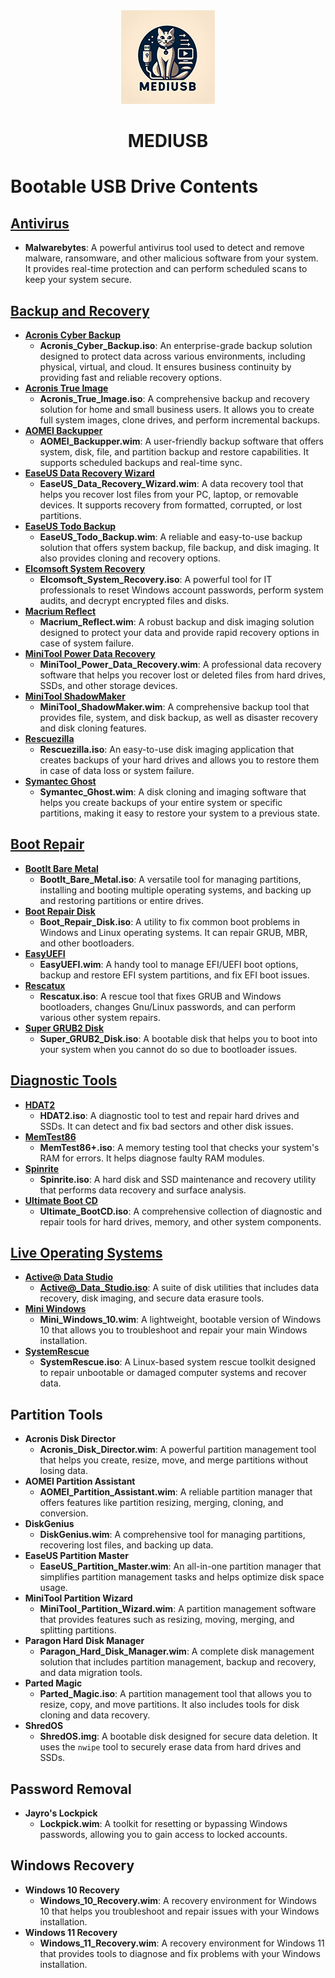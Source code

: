 <div align="center">
	<img src="https://github.com/rhshourav/mediUSB/blob/main/Info.igone.files/img/Logos/logo150x150.png">
</div>
<h1 align="center">MEDIUSB</h1> 

# Bootable USB Drive Contents

## [Antivirus](https://github.com/rhshourav/mediUSB/tree/main/Antivirus/Malwarebytes)
- **Malwarebytes**: A powerful antivirus tool used to detect and remove malware, ransomware, and other malicious software from your system. It provides real-time protection and can perform scheduled scans to keep your system secure.

## [Backup and Recovery](https://github.com/rhshourav/mediUSB/tree/main/Backup_and_Recovery)
- **[Acronis Cyber Backup](https://github.com/rhshourav/mediUSB/tree/main/Backup_and_Recovery/Acronis_Cyber_Backup)**
  - **Acronis_Cyber_Backup.iso**: An enterprise-grade backup solution designed to protect data across various environments, including physical, virtual, and cloud. It ensures business continuity by providing fast and reliable recovery options.
- **[Acronis True Image](https://github.com/rhshourav/mediUSB/tree/main/Backup_and_Recovery/Acronis_True_Image)**
  - **Acronis_True_Image.iso**: A comprehensive backup and recovery solution for home and small business users. It allows you to create full system images, clone drives, and perform incremental backups.
- **[AOMEI Backupper](https://github.com/rhshourav/mediUSB/tree/main/Backup_and_Recovery/AOMEI_Backupper)**
  - **AOMEI_Backupper.wim**: A user-friendly backup software that offers system, disk, file, and partition backup and restore capabilities. It supports scheduled backups and real-time sync.
- **[EaseUS Data Recovery Wizard](https://github.com/rhshourav/mediUSB/tree/main/Backup_and_Recovery/EaseUS_Data_Recovery_Wizard)**
  - **EaseUS_Data_Recovery_Wizard.wim**: A data recovery tool that helps you recover lost files from your PC, laptop, or removable devices. It supports recovery from formatted, corrupted, or lost partitions.
- **[EaseUS Todo Backup](https://github.com/rhshourav/mediUSB/tree/main/Backup_and_Recovery/EaseUS_Todo_Backup)**
  - **EaseUS_Todo_Backup.wim**: A reliable and easy-to-use backup solution that offers system backup, file backup, and disk imaging. It also provides cloning and recovery options.
- **[Elcomsoft System Recovery](https://github.com/rhshourav/mediUSB/tree/main/Backup_and_Recovery/Elcomsoft_System_Recovery)**
  - **Elcomsoft_System_Recovery.iso**: A powerful tool for IT professionals to reset Windows account passwords, perform system audits, and decrypt encrypted files and disks.
- **[Macrium Reflect](https://github.com/rhshourav/mediUSB/tree/main/Backup_and_Recovery/Macrium_Reflect)**
  - **Macrium_Reflect.wim**: A robust backup and disk imaging solution designed to protect your data and provide rapid recovery options in case of system failure.
- **[MiniTool Power Data Recovery](https://github.com/rhshourav/mediUSB/tree/main/Backup_and_Recovery/MiniTool_Power_Data_Recovery)**
  - **MiniTool_Power_Data_Recovery.wim**: A professional data recovery software that helps you recover lost or deleted files from hard drives, SSDs, and other storage devices.
- **[MiniTool ShadowMaker](https://github.com/rhshourav/mediUSB/tree/main/Backup_and_Recovery/MiniTool_ShadowMaker)**
  - **MiniTool_ShadowMaker.wim**: A comprehensive backup tool that provides file, system, and disk backup, as well as disaster recovery and disk cloning features.
- **[Rescuezilla](https://github.com/rhshourav/mediUSB/tree/main/Backup_and_Recovery/Rescuezilla)**
  - **Rescuezilla.iso**: An easy-to-use disk imaging application that creates backups of your hard drives and allows you to restore them in case of data loss or system failure.
- **[Symantec Ghost](https://github.com/rhshourav/mediUSB/tree/main/Backup_and_Recovery/Symantec_Ghost)**
  - **Symantec_Ghost.wim**: A disk cloning and imaging software that helps you create backups of your entire system or specific partitions, making it easy to restore your system to a previous state.

## [Boot Repair](https://github.com/rhshourav/mediUSB/tree/main/Boot_Repair)
- **[BootIt Bare Metal](https://github.com/rhshourav/mediUSB/tree/main/Boot_Repair/BootIt_Bare_Metal)**
  - **BootIt_Bare_Metal.iso**: A versatile tool for managing partitions, installing and booting multiple operating systems, and backing up and restoring partitions or entire drives.
- **[Boot Repair Disk](https://github.com/rhshourav/mediUSB/tree/main/Boot_Repair/Boot_Repair_Disk)**
  - **Boot_Repair_Disk.iso**: A utility to fix common boot problems in Windows and Linux operating systems. It can repair GRUB, MBR, and other bootloaders.
- **[EasyUEFI](https://github.com/rhshourav/mediUSB/tree/main/Boot_Repair/EasyUEFI)**
  - **EasyUEFI.wim**: A handy tool to manage EFI/UEFI boot options, backup and restore EFI system partitions, and fix EFI boot issues.
- **[Rescatux](https://github.com/rhshourav/mediUSB/tree/main/Boot_Repair/Rescatux)**
  - **Rescatux.iso**: A rescue tool that fixes GRUB and Windows bootloaders, changes Gnu/Linux passwords, and can perform various other system repairs.
- **[Super GRUB2 Disk](https://github.com/rhshourav/mediUSB/tree/main/Boot_Repair/Super_GRUB2_Disk)**
  - **Super_GRUB2_Disk.iso**: A bootable disk that helps you to boot into your system when you cannot do so due to bootloader issues.

## [Diagnostic Tools](https://github.com/rhshourav/mediUSB/tree/main/Diagnostic_Tools)
- **[HDAT2](https://github.com/rhshourav/mediUSB/tree/main/Diagnostic_Tools/HDAT2)**
  - **HDAT2.iso**: A diagnostic tool to test and repair hard drives and SSDs. It can detect and fix bad sectors and other disk issues.
- **[MemTest86](https://github.com/rhshourav/mediUSB/tree/main/Diagnostic_Tools/MemTest86%2B)**
  - **MemTest86+.iso**: A memory testing tool that checks your system's RAM for errors. It helps diagnose faulty RAM modules.
- **[Spinrite](https://github.com/rhshourav/mediUSB/tree/main/Diagnostic_Tools/Spinrite)**
  - **Spinrite.iso**: A hard disk and SSD maintenance and recovery utility that performs data recovery and surface analysis.
- **[Ultimate Boot CD](https://github.com/rhshourav/mediUSB/tree/main/Diagnostic_Tools/Ultimate_BootCD)**
  - **Ultimate_BootCD.iso**: A comprehensive collection of diagnostic and repair tools for hard drives, memory, and other system components.

## [Live Operating Systems](https://github.com/rhshourav/mediUSB/tree/main/Live_Operating_Systems)
- **[Active@ Data Studio](https://github.com/rhshourav/mediUSB/tree/main/Live_Operating_Systems/Active%40_Data_Studio)**
  - **Active@_Data_Studio.iso**: A suite of disk utilities that includes data recovery, disk imaging, and secure data erasure tools.
- **[Mini Windows](https://github.com/rhshourav/mediUSB/tree/main/Live_Operating_Systems/Mini_Windows)**
  - **Mini_Windows_10.wim**: A lightweight, bootable version of Windows 10 that allows you to troubleshoot and repair your main Windows installation.
- **[SystemRescue](https://github.com/rhshourav/mediUSB/tree/main/Live_Operating_Systems/SystemRescue)**
  - **SystemRescue.iso**: A Linux-based system rescue toolkit designed to repair unbootable or damaged computer systems and recover data.

## Partition Tools
- **Acronis Disk Director**
  - **Acronis_Disk_Director.wim**: A powerful partition management tool that helps you create, resize, move, and merge partitions without losing data.
- **AOMEI Partition Assistant**
  - **AOMEI_Partition_Assistant.wim**: A reliable partition manager that offers features like partition resizing, merging, cloning, and conversion.
- **DiskGenius**
  - **DiskGenius.wim**: A comprehensive tool for managing partitions, recovering lost files, and backing up data.
- **EaseUS Partition Master**
  - **EaseUS_Partition_Master.wim**: An all-in-one partition manager that simplifies partition management tasks and helps optimize disk space usage.
- **MiniTool Partition Wizard**
  - **MiniTool_Partition_Wizard.wim**: A partition management software that provides features such as resizing, moving, merging, and splitting partitions.
- **Paragon Hard Disk Manager**
  - **Paragon_Hard_Disk_Manager.wim**: A complete disk management solution that includes partition management, backup and recovery, and data migration tools.
- **Parted Magic**
  - **Parted_Magic.iso**: A partition management tool that allows you to resize, copy, and move partitions. It also includes tools for disk cloning and data recovery.
- **ShredOS**
  - **ShredOS.img**: A bootable disk designed for secure data deletion. It uses the `nwipe` tool to securely erase data from hard drives and SSDs.

## Password Removal
- **Jayro's Lockpick**
  - **Lockpick.wim**: A toolkit for resetting or bypassing Windows passwords, allowing you to gain access to locked accounts.

## Windows Recovery
- **Windows 10 Recovery**
  - **Windows_10_Recovery.wim**: A recovery environment for Windows 10 that helps you troubleshoot and repair issues with your Windows installation.
- **Windows 11 Recovery**
  - **Windows_11_Recovery.wim**: A recovery environment for Windows 11 that provides tools to diagnose and fix problems with your Windows installation.
